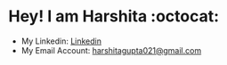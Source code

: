 # Hey! I am Harshita :octocat:

- My Linkedin: <a href="https://www.linkedin.com/in/harshita-gupta-2980b21b3/">Linkedin</a>
- My Email Account: <a href="#">harshitagupta021@gmail.com</a>

